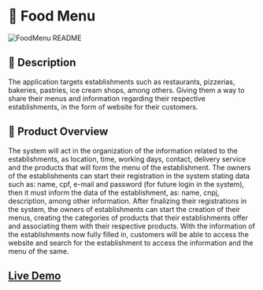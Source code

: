 # :spaghetti: Food Menu

![FoodMenu README](https://user-images.githubusercontent.com/47699280/82818787-a41dcc80-9e75-11ea-91a8-6777fae6f0a7.png)

## :pizza: Description

The application targets establishments such as restaurants, pizzerias, bakeries, pastries, ice cream shops, among others. Giving them a way to share their menus and information regarding their respective establishments, in the form of website for their customers.

## :bento: Product Overview

The system will act in the organization of the information related to the establishments, as location, time, working days, contact, delivery service and the products that will form the menu of the establishment.
The owners of the establishments can start their registration in the system stating data such as: name, cpf, e-mail and password (for future login in the system), then it must inform the data of the establishment, as: name, cnpj, description, among other information.
After finalizing their registrations in the system, the owners of establishments can start the creation of their menus, creating the categories of products that their establishments offer and associating them with their respective products.
With the information of the establishments now fully filled in, customers will be able to access the website and search for the establishment to access the information and the menu of the same.

## [Live Demo](https://foodmenudac.herokuapp.com/)

